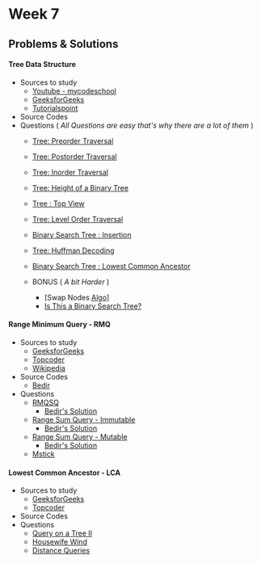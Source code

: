 # Week 7

## Problems & Solutions
#### Tree Data Structure
  - Sources to study
    - [Youtube - mycodeschool](https://www.youtube.com/watch?v=qH6yxkw0u78)
    - [GeeksforGeeks](http://www.geeksforgeeks.org/applications-of-tree-data-structure/)
    - [Tutorialspoint](http://www.tutorialspoint.com/data_structures_algorithms/tree_data_structure.htm)
  - Source Codes
  - Questions ( _All Questions are easy that's why there are a lot of them_ )
    - [Tree: Preorder Traversal](https://www.hackerrank.com/challenges/tree-preorder-traversal)
    - [Tree: Postorder Traversal](https://www.hackerrank.com/challenges/tree-postorder-traversal)
    - [Tree: Inorder Traversal](https://www.hackerrank.com/challenges/tree-inorder-traversal)
    - [Tree: Height of a Binary Tree](https://www.hackerrank.com/challenges/tree-height-of-a-binary-tree)
    - [Tree : Top View](https://www.hackerrank.com/challenges/tree-top-view)
    - [Tree: Level Order Traversal](https://www.hackerrank.com/challenges/tree-level-order-traversal)
    - [Binary Search Tree : Insertion](https://www.hackerrank.com/challenges/binary-search-tree-insertion)
    - [Tree: Huffman Decoding](https://www.hackerrank.com/challenges/tree-huffman-decoding)
    - [Binary Search Tree : Lowest Common Ancestor](https://www.hackerrank.com/challenges/binary-search-tree-lowest-common-ancestor)
    
    - BONUS ( _A bit Harder_ ) 
      - [Swap Nodes [Algo\]](https://www.hackerrank.com/challenges/swap-nodes-algo)
      - [Is This a Binary Search Tree?](https://www.hackerrank.com/challenges/is-binary-search-tree)

#### Range Minimum Query - RMQ
  - Sources to study
    - [GeeksforGeeks](http://www.geeksforgeeks.org/segment-tree-set-1-range-minimum-query/)
    - [Topcoder](https://www.topcoder.com/community/data-science/data-science-tutorials/range-minimum-query-and-lowest-common-ancestor/)
    - [Wikipedia](https://en.wikipedia.org/wiki/Range_minimum_query)
  - Source Codes
    - [Bedir](https://github.com/BedirT/AlgorithmsL/blob/master/Algorithms/Math/RMQ.cpp)
  - Questions
    - [RMQSQ](http://www.spoj.com/problems/RMQSQ/)
      - [Bedir's Solution](https://github.com/BedirT/AlgorithmsL/blob/master/Problems/Curriculum%20Q's/Week%207/RMQSQ.cpp)
    - [Range Sum Query - Immutable](https://leetcode.com/problems/range-sum-query-immutable/)
      - [Bedir's Solution](https://github.com/BedirT/AlgorithmsL/blob/master/Problems/Curriculum%20Q's/Week%207/Range%20Sum%20Query%20-%20Immutable.cpp)
    - [Range Sum Query - Mutable](https://leetcode.com/problems/range-sum-query-mutable/)
      - [Bedir's Solution](https://github.com/BedirT/AlgorithmsL/blob/master/Problems/Curriculum%20Q's/Week%207/Range%20Sum%20Query%20-%20Mutable.cpp)
    - [Mstick](https://discuss.codechef.com/questions/9722/mstick-editorial)

    
#### Lowest Common Ancestor - LCA
  - Sources to study
    - [GeeksforGeeks](http://www.geeksforgeeks.org/lowest-common-ancestor-binary-tree-set-1/)
    - [Topcoder](https://www.topcoder.com/community/data-science/data-science-tutorials/range-minimum-query-and-lowest-common-ancestor/)
  - Source Codes
  - Questions
    - [Query on a Tree II](http://www.spoj.com/problems/QTREE2/)
    - [Housewife Wind](http://poj.org/problem?id=2763)
    - [Distance Queries](http://poj.org/problem?id=1986)